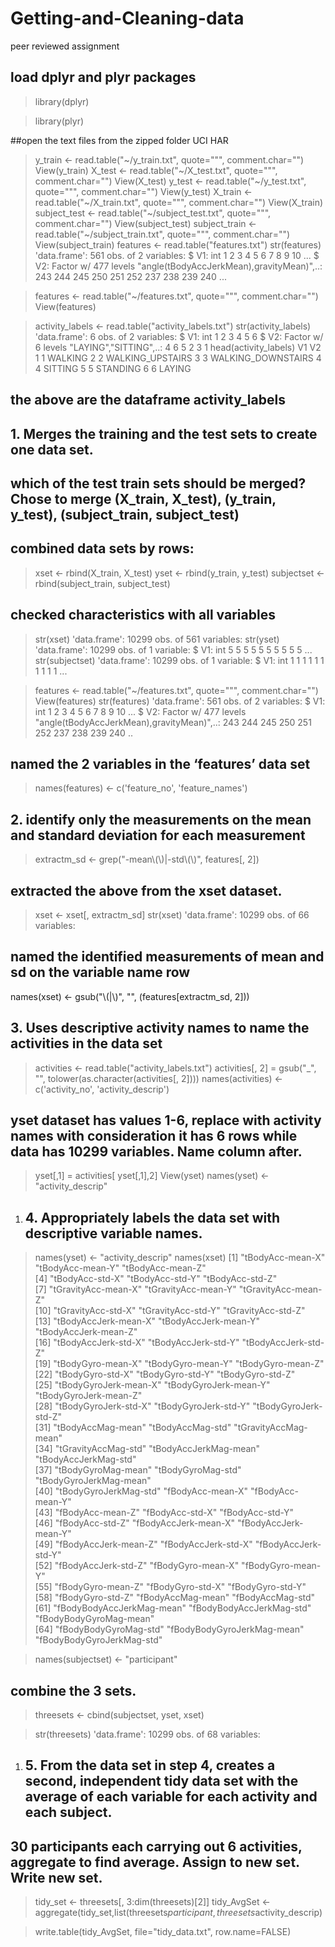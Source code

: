 # Getting-and-Cleaning-data
peer reviewed assignment

## load dplyr and plyr packages 
> library(dplyr)

> library(plyr)

##open the text files from the zipped folder UCI HAR

> y_train <- read.table("~/y_train.txt", quote="\"", comment.char="")
>   View(y_train)
> X_test <- read.table("~/X_test.txt", quote="\"", comment.char="")
>   View(X_test)
> y_test <- read.table("~/y_test.txt", quote="\"", comment.char="")
>   View(y_test)
> X_train <- read.table("~/X_train.txt", quote="\"", comment.char="")
>   View(X_train)
> subject_test <- read.table("~/subject_test.txt", quote="\"", comment.char="")
>   View(subject_test)
> subject_train <- read.table("~/subject_train.txt", quote="\"", comment.char="")
>   View(subject_train)
> features <- read.table("features.txt")
> str(features)
'data.frame':	561 obs. of  2 variables:
 $ V1: int  1 2 3 4 5 6 7 8 9 10 ...
 $ V2: Factor w/ 477 levels "angle(tBodyAccJerkMean),gravityMean)",..: 243 244 245 250 251 252 237 238 239 240 ...

> features <- read.table("~/features.txt", quote="\"", comment.char="")
>   View(features)



> activity_labels <- read.table("activity_labels.txt")
> str(activity_labels)
'data.frame':	6 obs. of  2 variables:
 $ V1: int  1 2 3 4 5 6
 $ V2: Factor w/ 6 levels "LAYING","SITTING",..: 4 6 5 2 3 1
> head(activity_labels)
  V1                 V2
1  1            WALKING
2  2   WALKING_UPSTAIRS
3  3 WALKING_DOWNSTAIRS
4  4            SITTING
5  5           STANDING
6  6             LAYING

## the above are the dataframe activity_labels

## 1. Merges the training and the test sets to create one data set.

## which of the test train sets should be merged? Chose to merge (X_train, X_test), (y_train, y_test), (subject_train, subject_test)

## combined data sets by rows:


> xset <- rbind(X_train, X_test)
> yset <- rbind(y_train, y_test)
> subjectset <- rbind(subject_train, subject_test)


## checked characteristics with all variables

> str(xset)
'data.frame':	10299 obs. of  561 variables:
> str(yset)
'data.frame':	10299 obs. of  1 variable:
 $ V1: int  5 5 5 5 5 5 5 5 5 5 ...
> str(subjectset)
'data.frame':	10299 obs. of  1 variable:
 $ V1: int  1 1 1 1 1 1 1 1 1 1 ...


> features <- read.table("~/features.txt", quote="\"", comment.char="")
>   View(features)
> str(features)
'data.frame':	561 obs. of  2 variables:
 $ V1: int  1 2 3 4 5 6 7 8 9 10 ...
 $ V2: Factor w/ 477 levels "angle(tBodyAccJerkMean),gravityMean)",..: 243 244 245 250 251 252 237 238 239 240 ..

## named the 2 variables in the ‘features’ data set

> names(features) <- c('feature_no', 'feature_names')

## 2. identify only the measurements on the mean and standard deviation for each measurement

> extractm_sd <- grep("-mean\\(\\)|-std\\(\\)", features[, 2])

## extracted the above from the xset dataset.

> xset <- xset[, extractm_sd]
> str(xset)
'data.frame':	10299 obs. of  66 variables:

## named the identified measurements of mean and sd on the variable name row

names(xset) <- gsub("\\(|\\)", "", (features[extractm_sd, 2]))

## 3.  Uses descriptive activity names to name the activities in the data set

> activities <- read.table("activity_labels.txt")
> activities[, 2] = gsub("_", "", tolower(as.character(activities[, 2])))
> names(activities) <- c('activity_no', 'activity_descrip')

## yset dataset has values 1-6, replace with activity names with consideration it has 6 rows while data has 10299 variables. Name column after.

> yset[,1] = activities[ yset[,1],2]
> View(yset)
> names(yset) <- "activity_descrip"


1.	## 4. Appropriately labels the data set with descriptive variable names.
> names(yset) <- "activity_descrip"
> names(xset)
 [1] "tBodyAcc-mean-X"           "tBodyAcc-mean-Y"           "tBodyAcc-mean-Z"          
 [4] "tBodyAcc-std-X"            "tBodyAcc-std-Y"            "tBodyAcc-std-Z"           
 [7] "tGravityAcc-mean-X"        "tGravityAcc-mean-Y"        "tGravityAcc-mean-Z"       
[10] "tGravityAcc-std-X"         "tGravityAcc-std-Y"         "tGravityAcc-std-Z"        
[13] "tBodyAccJerk-mean-X"       "tBodyAccJerk-mean-Y"       "tBodyAccJerk-mean-Z"      
[16] "tBodyAccJerk-std-X"        "tBodyAccJerk-std-Y"        "tBodyAccJerk-std-Z"       
[19] "tBodyGyro-mean-X"          "tBodyGyro-mean-Y"          "tBodyGyro-mean-Z"         
[22] "tBodyGyro-std-X"           "tBodyGyro-std-Y"           "tBodyGyro-std-Z"          
[25] "tBodyGyroJerk-mean-X"      "tBodyGyroJerk-mean-Y"      "tBodyGyroJerk-mean-Z"     
[28] "tBodyGyroJerk-std-X"       "tBodyGyroJerk-std-Y"       "tBodyGyroJerk-std-Z"      
[31] "tBodyAccMag-mean"          "tBodyAccMag-std"           "tGravityAccMag-mean"      
[34] "tGravityAccMag-std"        "tBodyAccJerkMag-mean"      "tBodyAccJerkMag-std"      
[37] "tBodyGyroMag-mean"         "tBodyGyroMag-std"          "tBodyGyroJerkMag-mean"    
[40] "tBodyGyroJerkMag-std"      "fBodyAcc-mean-X"           "fBodyAcc-mean-Y"          
[43] "fBodyAcc-mean-Z"           "fBodyAcc-std-X"            "fBodyAcc-std-Y"           
[46] "fBodyAcc-std-Z"            "fBodyAccJerk-mean-X"       "fBodyAccJerk-mean-Y"      
[49] "fBodyAccJerk-mean-Z"       "fBodyAccJerk-std-X"        "fBodyAccJerk-std-Y"       
[52] "fBodyAccJerk-std-Z"        "fBodyGyro-mean-X"          "fBodyGyro-mean-Y"         
[55] "fBodyGyro-mean-Z"          "fBodyGyro-std-X"           "fBodyGyro-std-Y"          
[58] "fBodyGyro-std-Z"           "fBodyAccMag-mean"          "fBodyAccMag-std"          
[61] "fBodyBodyAccJerkMag-mean"  "fBodyBodyAccJerkMag-std"   "fBodyBodyGyroMag-mean"    
[64] "fBodyBodyGyroMag-std"      "fBodyBodyGyroJerkMag-mean" "fBodyBodyGyroJerkMag-std" 

> names(subjectset) <- "participant"

## combine the 3 sets.

> threesets <- cbind(subjectset, yset, xset)

> str(threesets)
'data.frame':	10299 obs. of  68 variables:


1.	## 5. From the data set in step 4, creates a second, independent tidy data set with the average of each variable for each activity and each subject.
## 30 participants each carrying out 6 activities, aggregate to find average. Assign to new set. Write new set. 

> tidy_set <- threesets[, 3:dim(threesets)[2]]
> tidy_AvgSet <- aggregate(tidy_set,list(threesets$participant,threesets$activity_descrip)

> write.table(tidy_AvgSet, file="tidy_data.txt", row.name=FALSE)

















